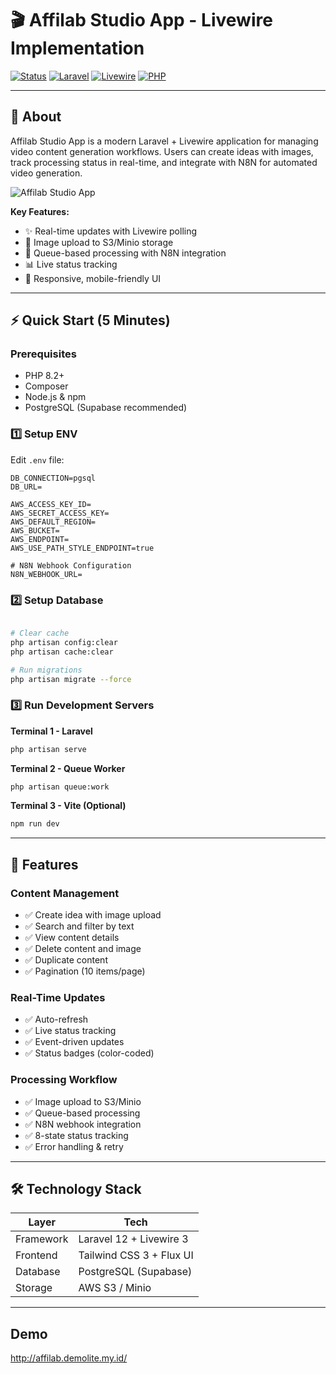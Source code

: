 # 🎬 Affilab Studio App - Livewire Implementation

[![Status](https://img.shields.io/badge/Status-Production%20Ready-brightgreen)]()
[![Laravel](https://img.shields.io/badge/Laravel-12.x-red)]()
[![Livewire](https://img.shields.io/badge/Livewire-3.x-blue)]()
[![PHP](https://img.shields.io/badge/PHP-8.2%2B-purple)]()

---

## 🚀 About

Affilab Studio App is a modern Laravel + Livewire application for managing video content generation workflows. Users can create ideas with images, track processing status in real-time, and integrate with N8N for automated video generation.

![Affilab Studio App](https://github.com/user-attachments/assets/31cdcfa3-df5a-4c2c-9b71-c899c1955dda)

**Key Features:**
- ✨ Real-time updates with Livewire polling
- 📸 Image upload to S3/Minio storage
- 🔄 Queue-based processing with N8N integration
- 📊 Live status tracking
- 📱 Responsive, mobile-friendly UI

---

## ⚡ Quick Start (5 Minutes)

### Prerequisites
- PHP 8.2+
- Composer
- Node.js & npm
- PostgreSQL (Supabase recommended)

### 1️⃣ Setup ENV

Edit `.env` file:
```env
DB_CONNECTION=pgsql
DB_URL=

AWS_ACCESS_KEY_ID=
AWS_SECRET_ACCESS_KEY=
AWS_DEFAULT_REGION=
AWS_BUCKET=
AWS_ENDPOINT=
AWS_USE_PATH_STYLE_ENDPOINT=true

# N8N Webhook Configuration
N8N_WEBHOOK_URL=

```

### 2️⃣ Setup Database

```bash

# Clear cache
php artisan config:clear
php artisan cache:clear

# Run migrations
php artisan migrate --force
```

### 3️⃣ Run Development Servers

**Terminal 1 - Laravel**
```bash
php artisan serve
```

**Terminal 2 - Queue Worker**
```bash
php artisan queue:work
```

**Terminal 3 - Vite (Optional)**
```bash
npm run dev
```

---

## 🎯 Features

### Content Management
- ✅ Create idea with image upload
- ✅ Search and filter by text
- ✅ View content details
- ✅ Delete content and image
- ✅ Duplicate content
- ✅ Pagination (10 items/page)

### Real-Time Updates
- ✅ Auto-refresh 
- ✅ Live status tracking
- ✅ Event-driven updates
- ✅ Status badges (color-coded)

### Processing Workflow
- ✅ Image upload to S3/Minio
- ✅ Queue-based processing
- ✅ N8N webhook integration
- ✅ 8-state status tracking
- ✅ Error handling & retry

---

## 🛠️ Technology Stack

| Layer | Tech |
|-------|------|
| Framework | Laravel 12 + Livewire 3 |
| Frontend | Tailwind CSS 3 + Flux UI |
| Database | PostgreSQL (Supabase) |
| Storage | AWS S3 / Minio |

---

## Demo

http://affilab.demolite.my.id/